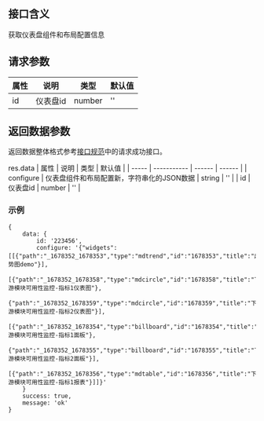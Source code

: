 
## 接口含义
获取仪表盘组件和布局配置信息

## 请求参数

| 属性  | 说明         | 类型   | 默认值 |
| ----- | ----------- | ------ | ------ |
| id |    仪表盘id | number | ''    |


## 返回数据参数

返回数据整体格式参考[接口规范](#/guide/specification)中的请求成功接口。


res.data
| 属性  | 说明         | 类型   | 默认值 |
| ----- | ----------- | ------ | ------ |
| configure |  仪表盘组件和布局配置新，字符串化的JSON数据 | string | ''    |
| id |  仪表盘id | number | ''    |



### 示例

<div class="normal-code">

```
{
    data: {
        id: '223456',
        configure: '{"widgets":[[{"path":"_1678352_1678353","type":"mdtrend","id":"1678353","title":"趋势图demo"}],
        [{"path":"_1678352_1678358","type":"mdcircle","id":"1678358","title":"下游模块可用性监控-指标1仪表图"},
        {"path":"_1678352_1678359","type":"mdcircle","id":"1678359","title":"下游模块可用性监控-指标2仪表图"}],
        [{"path":"_1678352_1678354","type":"billboard","id":"1678354","title":"下游模块可用性监控-指标1面板"},
        {"path":"_1678352_1678355","type":"billboard","id":"1678355","title":"下游模块可用性监控-指标2面板"}],
        [{"path":"_1678352_1678356","type":"mdtable","id":"1678356","title":"下游模块可用性监控-指标1报表"}]]}'
    }
    success: true,
    message: 'ok'
}
```
</div>
